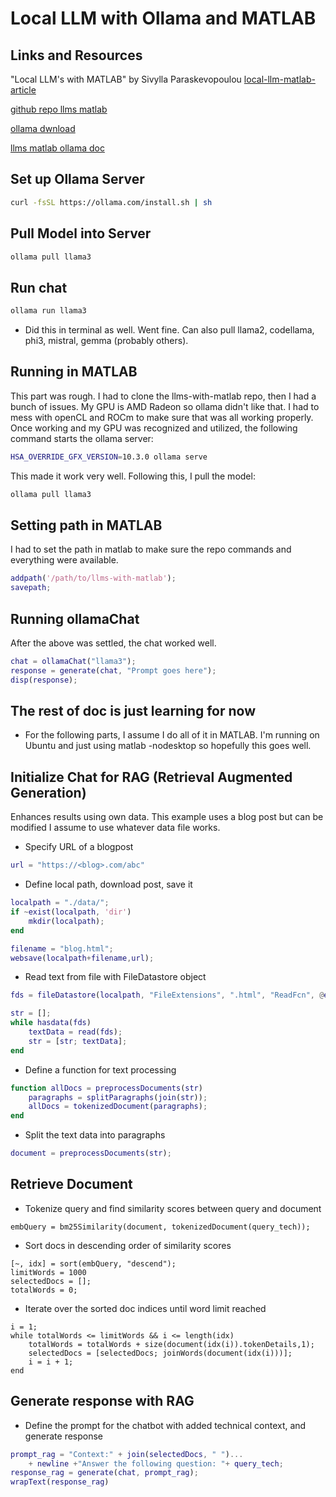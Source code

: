 # Local LLM with Ollama and MATLAB

## Links and Resources

"Local LLM's with MATLAB" by Sivylla Paraskevopoulou
[local-llm-matlab-article](https://blogs.mathworks.com/deep-learning/2024/07/09/local-llms-with-matlab/?s_eid=psm_bl&source=15308)

[github repo llms matlab](https://github.com/matlab-deep-learning/llms-with-matlab/)

[ollama dwnload](https://ollama.com/download)

[llms matlab ollama doc](https://github.com/matlab-deep-learning/llms-with-matlab/blob/main/doc/Ollama.md)

## Set up Ollama Server

```bash
curl -fsSL https://ollama.com/install.sh | sh
```
## Pull Model into Server

```bash
ollama pull llama3
```

## Run chat
```bash
ollama run llama3
```
- Did this in terminal as well. Went fine. Can also pull llama2, codellama, phi3, mistral, gemma (probably others).

## Running in MATLAB
This part was rough. I had to clone the llms-with-matlab repo, then I had a bunch of issues. My GPU is AMD Radeon so ollama didn't like that. I had to mess with openCL and ROCm to make sure that was all working properly. Once working and my GPU was recognized and utilized, the following command starts the ollama server:
```bash
HSA_OVERRIDE_GFX_VERSION=10.3.0 ollama serve
```
This made it work very well. Following this, I pull the model:
```bash
ollama pull llama3
```

## Setting path in MATLAB
I had to set the path in matlab to make sure the repo commands and everything were available.
```matlab
addpath('/path/to/llms-with-matlab');
savepath;
```

## Running ollamaChat
After the above was settled, the chat worked well.
```matlab
chat = ollamaChat("llama3");
response = generate(chat, "Prompt goes here");
disp(response);
```

## The rest of doc is just learning for now

- For the following parts, I assume I do all of it in MATLAB. I'm running on Ubuntu and just using matlab -nodesktop so hopefully this goes well.


## Initialize Chat for RAG (Retrieval Augmented Generation)

Enhances results using own data. This example uses a blog post but can be modified I assume to use whatever data file works.

- Specify URL of a blogpost

```matlab
url = "https://<blog>.com/abc"
```

- Define local path, download post, save it

```matlab
localpath = "./data/";
if ~exist(localpath, 'dir')
    mkdir(localpath);
end

filename = "blog.html";
websave(localpath+filename,url);
```

- Read text from file with FileDatastore object

```matlab
fds = fileDatastore(localpath, "FileExtensions", ".html", "ReadFcn", @extractFileText);

str = [];
while hasdata(fds)
    textData = read(fds);
    str = [str; textData];
end
```

- Define a function for text processing

```matlab
function allDocs = preprocessDocuments(str)
    paragraphs = splitParagraphs(join(str));
    allDocs = tokenizedDocument(paragraphs);
end
```

- Split the text data into paragraphs
```matlab
document = preprocessDocuments(str);
```

## Retrieve Document

- Tokenize query and find similarity scores between query and document
```
embQuery = bm25Similarity(document, tokenizedDocument(query_tech));
```

- Sort docs in descending order of similarity scores
```
[~, idx] = sort(embQuery, "descend");
limitWords = 1000
selectedDocs = [];
totalWords = 0;
```

- Iterate over the sorted doc indices until word limit reached
```
i = 1;
while totalWords <= limitWords && i <= length(idx)
    totalWords = totalWords + size(document(idx(i)).tokenDetails,1);
    selectedDocs = [selectedDocs; joinWords(document(idx(i)))];
    i = i + 1;
end
```

## Generate response with RAG

- Define the prompt for the chatbot with added technical context, and generate response
```matlab
prompt_rag = "Context:" + join(selectedDocs, " ")...
    + newline +"Answer the following question: "+ query_tech;
response_rag = generate(chat, prompt_rag);
wrapText(response_rag)
```
    



















